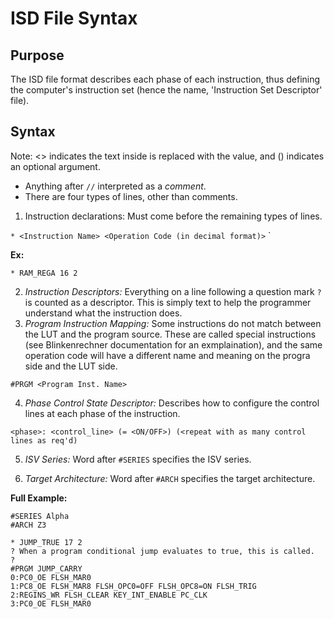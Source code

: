 # ISD File Syntax

## Purpose

The ISD file format describes each phase of each instruction, thus defining the
computer's instruction set (hence the name, 'Instruction Set Descriptor' file).

## Syntax

Note: <> indicates the text inside is replaced with the value, and () indicates an optional argument.
* Anything after `//` interpreted as a _comment_.
* There are four types of lines, other than comments.
1. Instruction declarations: Must come before the remaining types of lines.

 `* <Instruction Name> <Operation Code (in decimal format)>` <Number of data bytes>`

 **Ex:**

`* RAM_REGA 16 2`

 2. _Instruction Descriptors:_ Everything on a line following a question mark `?`
 is counted as a descriptor. This is simply text to help the programmer understand
 what the instruction does.
 3. _Program Instruction Mapping:_ Some instructions do not match between the LUT
 and the program source. These are called special instructions (see Blinkenrechner
 documentation for an exmplaination), and the same operation code will have a
 different name and meaning on the progra side and the LUT side.

 `#PRGM <Program Inst. Name>`

 4. _Phase Control State Descriptor:_ Describes how to configure the control lines
 at each phase of the instruction.

 `<phase>: <control_line> (= <ON/OFF>) (<repeat with as many control lines as req'd)`

 5. _ISV Series:_ Word after `#SERIES` specifies the ISV series.

 6. _Target Architecture:_ Word after `#ARCH` specifies the target architecture.

**Full Example:**

	#SERIES Alpha
	#ARCH Z3

	* JUMP_TRUE 17 2
	? When a program conditional jump evaluates to true, this is called.
	?
	#PRGM JUMP_CARRY
	0:PC0_OE FLSH_MAR0
	1:PC8_OE FLSH_MAR8 FLSH_OPC0=OFF FLSH_OPC8=ON FLSH_TRIG
	2:REGINS_WR FLSH_CLEAR KEY_INT_ENABLE PC_CLK
	3:PC0_OE FLSH_MAR0
